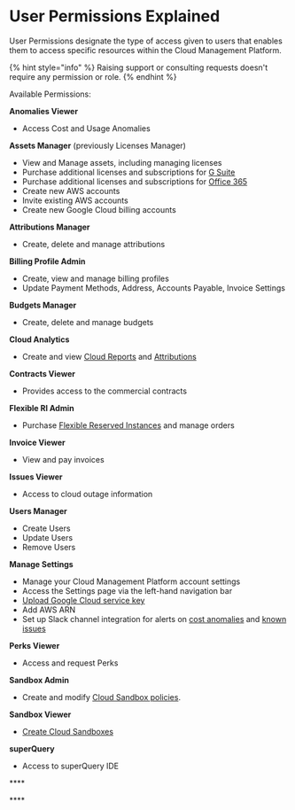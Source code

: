 # User Permissions Explained

User Permissions designate the type of access given to users that enables them to access specific resources within the Cloud Management Platform.

{% hint style="info" %}
Raising support or consulting requests doesn't require any permission or role. 
{% endhint %}

Available Permissions:

**Anomalies Viewer**

* Access Cost and Usage Anomalies

**Assets Manager** \(previously Licenses Manager\)

* View and Manage assets, including managing licenses
* Purchase additional licenses and subscriptions for [G Suite](../g-suite-and-workspace/purchasing-g-suite-licenses.md)
* Purchase additional licenses and subscriptions for [Office 365](../microsoft-office-365/purchasing-office-365-licenses.md)
* Create new AWS accounts
* Invite existing AWS accounts
* Create new Google Cloud billing accounts

**Attributions Manager**

* Create, delete and manage attributions

**Billing Profile Admin**

* Create, view and manage billing profiles
* Update Payment Methods, Address, Accounts Payable, Invoice Settings

**Budgets Manager**

* Create, delete and manage budgets

**Cloud Analytics**

* Create and view [Cloud Reports](../cloud-analytics/create-cloud-report.md) and [Attributions](../cloud-analytics/attributing-cloud-spend.md)

**Contracts Viewer**

* Provides access to the commercial contracts

**Flexible RI Admin**

* Purchase [Flexible Reserved Instances](../flexible-reservations/flexri.md) and manage orders

**Invoice Viewer**

* View and pay invoices

**Issues Viewer**

* Access to cloud outage information

**Users Manager**

* Create Users
* Update Users
* Remove Users

**Manage Settings**

* Manage your Cloud Management Platform account settings
* Access the Settings page via the left-hand navigation bar
* [Upload Google Cloud service key](../google-cloud/connect-google-cloud-service-account.md)
* Add AWS ARN
* Set up Slack channel integration for alerts on [cost anomalies](../anomaly-detection/cloud-anomalies.md) and [known issues](../tickets/cloud-infrastructure-known-issues.md)

**Perks Viewer**

* Access and request Perks

**Sandbox Admin**

* Create and modify [Cloud Sandbox policies](../cloud-sandbox-management/configuring-a-policy-for-sandbox-accounts.md).

**Sandbox Viewer**

* [Create Cloud Sandboxes](../cloud-sandbox-management/create-gcp-sandbox-accounts.md)

**superQuery**

* Access to superQuery IDE

\*\*\*\*

\*\*\*\*

